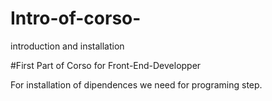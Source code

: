 # Intro-of-corso-
introduction and installation

#First Part of Corso for Front-End-Developper 

  For installation of dipendences we need for programing step.

